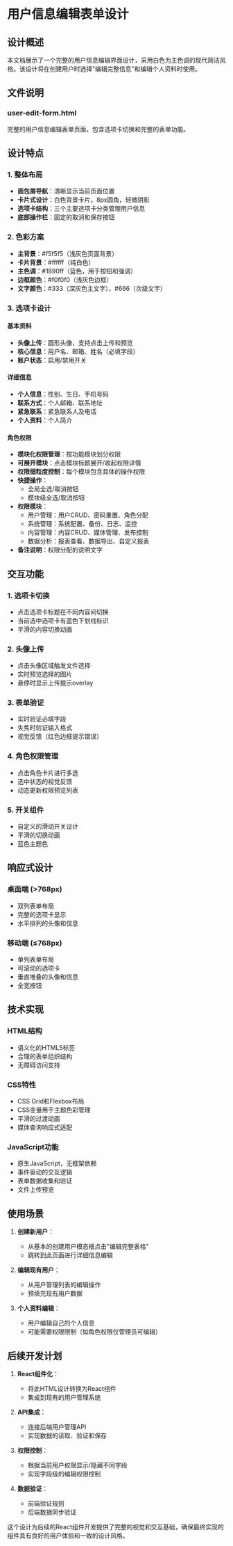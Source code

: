 # 用户信息编辑表单设计

## 设计概述

本文档展示了一个完整的用户信息编辑界面设计，采用白色为主色调的现代简洁风格。该设计将在创建用户时选择"编辑完整信息"和编辑个人资料时使用。

## 文件说明

### user-edit-form.html
完整的用户信息编辑表单页面，包含选项卡切换和完整的表单功能。

## 设计特点

### 1. 整体布局
- **面包屑导航**：清晰显示当前页面位置
- **卡片式设计**：白色背景卡片，8px圆角，轻微阴影
- **选项卡结构**：三个主要选项卡分类管理用户信息
- **底部操作栏**：固定的取消和保存按钮

### 2. 色彩方案
- **主背景**：#f5f5f5（浅灰色页面背景）
- **卡片背景**：#ffffff（纯白色）
- **主色调**：#1890ff（蓝色，用于按钮和强调）
- **边框颜色**：#f0f0f0（浅灰色边框）
- **文字颜色**：#333（深灰色主文字），#666（次级文字）

### 3. 选项卡设计

#### 基本资料
- **头像上传**：圆形头像，支持点击上传和预览
- **核心信息**：用户名、邮箱、姓名（必填字段）
- **账户状态**：启用/禁用开关

#### 详细信息
- **个人信息**：性别、生日、手机号码
- **联系方式**：个人邮箱、联系地址
- **紧急联系**：紧急联系人及电话
- **个人资料**：个人简介

#### 角色权限
- **模块化权限管理**：按功能模块划分权限
- **可展开模块**：点击模块标题展开/收起权限详情
- **权限细粒度控制**：每个模块包含具体的操作权限
- **快捷操作**：
  - 全局全选/取消按钮
  - 模块级全选/取消按钮
- **权限模块**：
  - 用户管理：用户CRUD、密码重置、角色分配
  - 系统管理：系统配置、备份、日志、监控
  - 内容管理：内容CRUD、媒体管理、发布控制
  - 数据分析：报表查看、数据导出、自定义报表
- **备注说明**：权限分配的说明文字

## 交互功能

### 1. 选项卡切换
- 点击选项卡标题在不同内容间切换
- 当前选中选项卡有蓝色下划线标识
- 平滑的内容切换动画

### 2. 头像上传
- 点击头像区域触发文件选择
- 实时预览选择的图片
- 悬停时显示上传提示overlay

### 3. 表单验证
- 实时验证必填字段
- 失焦时验证输入格式
- 视觉反馈（红色边框提示错误）

### 4. 角色权限管理
- 点击角色卡片进行多选
- 选中状态的视觉反馈
- 动态更新权限预览列表

### 5. 开关组件
- 自定义的滑动开关设计
- 平滑的切换动画
- 蓝色主题色

## 响应式设计

### 桌面端 (>768px)
- 双列表单布局
- 完整的选项卡显示
- 水平排列的头像和信息

### 移动端 (≤768px)
- 单列表单布局
- 可滚动的选项卡
- 垂直堆叠的头像和信息
- 全宽按钮

## 技术实现

### HTML结构
- 语义化的HTML5标签
- 合理的表单组织结构
- 无障碍访问支持

### CSS特性
- CSS Grid和Flexbox布局
- CSS变量用于主题色彩管理
- 平滑的过渡动画
- 媒体查询响应式适配

### JavaScript功能
- 原生JavaScript，无框架依赖
- 事件驱动的交互逻辑
- 表单数据收集和验证
- 文件上传预览

## 使用场景

1. **创建新用户**：
   - 从基本的创建用户模态框点击"编辑完整表格"
   - 跳转到此页面进行详细信息编辑

2. **编辑现有用户**：
   - 从用户管理列表的编辑操作
   - 预填充现有用户数据

3. **个人资料编辑**：
   - 用户编辑自己的个人信息
   - 可能需要权限限制（如角色权限仅管理员可编辑）

## 后续开发计划

1. **React组件化**：
   - 将此HTML设计转换为React组件
   - 集成到现有的用户管理系统

2. **API集成**：
   - 连接后端用户管理API
   - 实现数据的读取、验证和保存

3. **权限控制**：
   - 根据当前用户权限显示/隐藏不同字段
   - 实现字段级的编辑权限控制

4. **数据验证**：
   - 前端验证规则
   - 后端数据同步验证

这个设计为后续的React组件开发提供了完整的视觉和交互基础，确保最终实现的组件具有良好的用户体验和一致的设计风格。